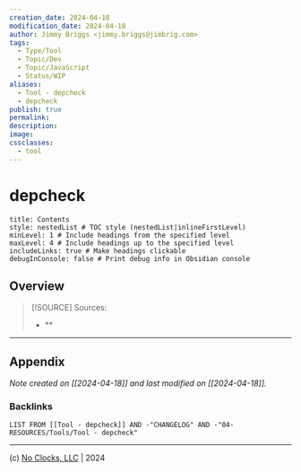 ```yaml
---
creation_date: 2024-04-18
modification_date: 2024-04-18
author: Jimmy Briggs <jimmy.briggs@jimbrig.com>
tags:
  - Type/Tool
  - Topic/Dev
  - Topic/JavaScript
  - Status/WIP
aliases:
  - Tool - depcheck
  - depcheck
publish: true
permalink:
description:
image:
cssclasses:
  - tool
---
```



# depcheck

```table-of-contents
title: Contents 
style: nestedList # TOC style (nestedList|inlineFirstLevel)
minLevel: 1 # Include headings from the specified level
maxLevel: 4 # Include headings up to the specified level
includeLinks: true # Make headings clickable
debugInConsole: false # Print debug info in Obsidian console
```

## Overview

> [!SOURCE] Sources:
> - **

***

## Appendix

*Note created on [[2024-04-18]] and last modified on [[2024-04-18]].*

### Backlinks

```dataview
LIST FROM [[Tool - depcheck]] AND -"CHANGELOG" AND -"04-RESOURCES/Tools/Tool - depcheck"
```

***

(c) [No Clocks, LLC](https://github.com/noclocks) | 2024